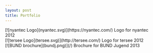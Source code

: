```yaml
---
layout: post
title: Portfolio
---
```


<div markdown="1" class="img-block">
[![nyantec Logo](nyantec.svg)](https://nyantec.com/)
Logo for nyantec 2012
</div>

<div markdown="1" class="img-block">
[![tersee Logo](tersee.svg)](http://tersee.com/)
Logo for tersee 2012
</div>

<div markdown="1" class="img-block">
[![BUND brochure](bundj.png)](/)
Brochure for BUND Jugend 2013
</div>

